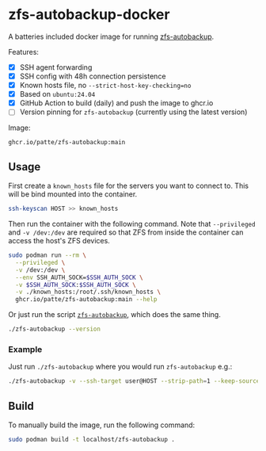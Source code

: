 # zfs-autobackup-docker

A batteries included docker image for running [zfs-autobackup](https://github.com/psy0rz/zfs_autobackup).

Features:
- [x] SSH agent forwarding
- [x] SSH config with 48h connection persistence
- [x] Known hosts file, no `--strict-host-key-checking=no`
- [x] Based on `ubuntu:24.04`
- [x] GitHub Action to build (daily) and push the image to ghcr.io
- [ ] Version pinning for `zfs-autobackup` (currently using the latest version)

Image:
```
ghcr.io/patte/zfs-autobackup:main
```

## Usage

First create a `known_hosts` file for the servers you want to connect to. This will be bind mounted into the container.
```bash
ssh-keyscan HOST >> known_hosts
```

Then run the container with the following command. Note that `--privileged` and `-v /dev:/dev` are required so that ZFS from inside the container can access the host's ZFS devices.
```bash
sudo podman run --rm \
  --privileged \
  -v /dev:/dev \
  --env SSH_AUTH_SOCK=$SSH_AUTH_SOCK \
  -v $SSH_AUTH_SOCK:$SSH_AUTH_SOCK \
  -v ./known_hosts:/root/.ssh/known_hosts \
  ghcr.io/patte/zfs-autobackup:main --help
```

Or just run the script [`zfs-autobackup`](./zfs-autobackup), which does the same thing.
```bash
./zfs-autobackup --version
```

### Example
Just run `./zfs-autobackup` where you would run `zfs-autobackup` e.g.:
```bash
./zfs-autobackup -v --ssh-target user@HOST --strip-path=1 --keep-source=10 --keep-target=10 HOST backupPool
```

## Build
To manually build the image, run the following command:
```bash
sudo podman build -t localhost/zfs-autobackup .
```